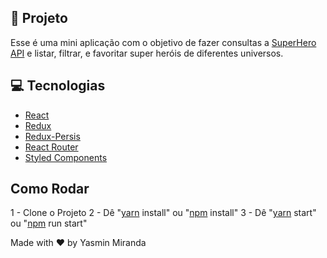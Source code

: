 ## 🚀 Projeto

Esse é uma mini aplicação com o objetivo de fazer consultas a [SuperHero API](https://superheroapi.com/) e listar, filtrar, e favoritar super heróis de diferentes universos.  

## 💻 Tecnologias
- [React](https://reactjs.org)
- [Redux](https://redux.js.org/)
- [Redux-Persis](https://github.com/rt2zz/redux-persist)
- [React Router](https://reactrouter.com/web/guides/quick-start)
- [Styled Components](https://styled-components.com/)

## Como Rodar
1 - Clone o Projeto
2 - Dê "[yarn](https://yarnpkg.com/) install" ou "[npm](https://www.npmjs.com/) install"
3 - Dê "[yarn](https://yarnpkg.com/) start" ou "[npm](https://www.npmjs.com/) run start"




Made with ♥ by Yasmin Miranda
